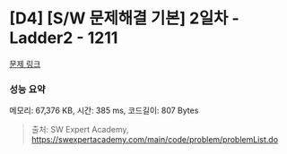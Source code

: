 # [D4] [S/W 문제해결 기본] 2일차 - Ladder2 - 1211 

[문제 링크](https://swexpertacademy.com/main/code/problem/problemDetail.do?contestProbId=AV14BgD6AEECFAYh) 

### 성능 요약

메모리: 67,376 KB, 시간: 385 ms, 코드길이: 807 Bytes



> 출처: SW Expert Academy, https://swexpertacademy.com/main/code/problem/problemList.do